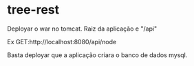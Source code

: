 # tree-rest
Deployar o war no tomcat.
Raiz da aplicação e "/api"

Ex GET:http://localhost:8080/api/node

Basta deployar que a aplicação criara o banco de dados mysql.
